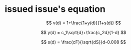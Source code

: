 # issued issue's equation

$$
v(d) = 1+\frac{1+y(d)}{1+s(d)}
$$

$$
y(d) = c_1\sqrt{d}+\frac{c_2d}{1-d}
$$

$$
s(d) = \frac{cF}{\sqrt{dS}}d-0.008
$$
